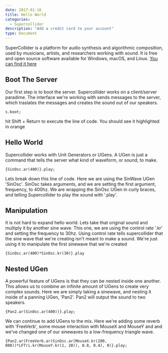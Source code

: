 ```yaml
---
date: 2017-01-16
title: Hello World
categories:
  - Supercollider
description: "Add a credit card to your account"
type: Document
---
```


SuperCollider is a platform for audio synthesis and algorithmic composition, used by musicians, artists, and researchers working with sound. It is free and open source software available for Windows, macOS, and Linux. 
[You can find it here](http://supercollider.github.io)

## Boot The Server

Our first step is to boot the server. Supercollider works on a client/server paradime. The interface we're working with sends messages to the server, which traslates the messages and creates the sound out of our speakers. 

```
s.boot;
```


hit Shift + Return to execute the line of code. You should see it highlighted in orange

## Hello World

Supercollider works with Unit Generators or UGens. A UGen is just a command that tells the server what kind of waveform, or sound, to make. 

```
{SinOsc.ar(400)}.play;
```

Lets break down this line of code. Here we are using the SinWave UGen 'SinOsc'. SinOsc takes arguments, and we are setting the first argument, frequency, to 400hz. We are wrapping the SinOsc UGen in curly braces, and telling Supercollider to play the sound with '.play'.


## Manipulation

It is not hard to expand hello world. Lets take that original sound and multiply it by another sine wave. This one, we are using the control rate '.kr' and setting the frequency to 30hz. Using control rate tells supercollider that the sine wave that we're creating isn't meant to make a sound. We're just using it to manipulate the first sinewave that we're created

```
{SinOsc.ar(400)*SinOsc.kr(30)}.play
```

## Nested UGen

A powerful feature of UGens is that they can be nested inside one another. This allows us to combine an infinite amount of UGens to create very complex sounds. Here we are simply taking a sinewave, and nesting it inside of a panning UGen, 'Pan2'. Pan2 will output the sound to two speakers.

```
{Pan2.ar(SinOsc.ar(400))}.play;
```

We can continue to add UGens to the mix. Here we're adding some reverb with 'FreeVerb', some mouse interaction with MouseX and MouseY and and we've changed one of our sinewaves to a low-frequency triangle wave.

```
{Pan2.ar(FreeVerb.ar(SinOsc.ar(MouseX.kr(200, 800))*LFTri.kr(MouseY.kr(1, 20)), 0.8, 0.4), 0)}.play;
```


